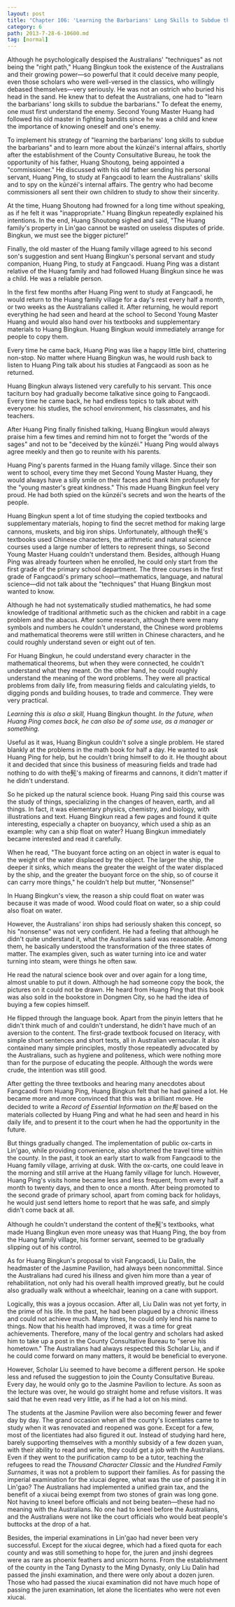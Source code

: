 ```yaml
---
layout: post
title: "Chapter 106: 'Learning the Barbarians' Long Skills to Subdue the Barbarians'"
category: 6
path: 2013-7-28-6-10600.md
tag: [normal]
---
```


Although he psychologically despised the Australians' "techniques" as not being the "right path," Huang Bingkun took the existence of the Australians and their growing power—so powerful that it could deceive many people, even those scholars who were well-versed in the classics, who willingly debased themselves—very seriously. He was not an ostrich who buried his head in the sand. He knew that to defeat the Australians, one had to "learn the barbarians' long skills to subdue the barbarians." To defeat the enemy, one must first understand the enemy. Second Young Master Huang had followed his old master in fighting bandits since he was a child and knew the importance of knowing oneself and one's enemy.

To implement his strategy of "learning the barbarians' long skills to subdue the barbarians" and to learn more about the kūnzéi's internal affairs, shortly after the establishment of the County Consultative Bureau, he took the opportunity of his father, Huang Shoutong, being appointed a "commissioner." He discussed with his old father sending his personal servant, Huang Ping, to study at Fangcaodi to learn the Australians' skills and to spy on the kūnzéi's internal affairs. The gentry who had become commissioners all sent their own children to study to show their sincerity.

At the time, Huang Shoutong had frowned for a long time without speaking, as if he felt it was "inappropriate." Huang Bingkun repeatedly explained his intentions. In the end, Huang Shoutong sighed and said, "The Huang family's property in Lin'gao cannot be wasted on useless disputes of pride. Bingkun, we must see the bigger picture!"

Finally, the old master of the Huang family village agreed to his second son's suggestion and sent Huang Bingkun's personal servant and study companion, Huang Ping, to study at Fangcaodi. Huang Ping was a distant relative of the Huang family and had followed Huang Bingkun since he was a child. He was a reliable person.

In the first few months after Huang Ping went to study at Fangcaodi, he would return to the Huang family village for a day's rest every half a month, or two weeks as the Australians called it. After returning, he would report everything he had seen and heard at the school to Second Young Master Huang and would also hand over his textbooks and supplementary materials to Huang Bingkun. Huang Bingkun would immediately arrange for people to copy them.

Every time he came back, Huang Ping was like a happy little bird, chattering non-stop. No matter where Huang Bingkun was, he would rush back to listen to Huang Ping talk about his studies at Fangcaodi as soon as he returned.

Huang Bingkun always listened very carefully to his servant. This once taciturn boy had gradually become talkative since going to Fangcaodi. Every time he came back, he had endless topics to talk about with everyone: his studies, the school environment, his classmates, and his teachers.

After Huang Ping finally finished talking, Huang Bingkun would always praise him a few times and remind him not to forget the "words of the sages" and not to be "deceived by the kūnzéi." Huang Ping would always agree meekly and then go to reunite with his parents.

Huang Ping's parents farmed in the Huang family village. Since their son went to school, every time they met Second Young Master Huang, they would always have a silly smile on their faces and thank him profusely for the "young master's great kindness." This made Huang Bingkun feel very proud. He had both spied on the kūnzéi's secrets and won the hearts of the people.

Huang Bingkun spent a lot of time studying the copied textbooks and supplementary materials, hoping to find the secret method for making large cannons, muskets, and big iron ships. Unfortunately, although the髡's textbooks used Chinese characters, the arithmetic and natural science courses used a large number of letters to represent things, so Second Young Master Huang couldn't understand them. Besides, although Huang Ping was already fourteen when he enrolled, he could only start from the first grade of the primary school department. The three courses in the first grade of Fangcaodi's primary school—mathematics, language, and natural science—did not talk about the "techniques" that Huang Bingkun most wanted to know.

Although he had not systematically studied mathematics, he had some knowledge of traditional arithmetic such as the chicken and rabbit in a cage problem and the abacus. After some research, although there were many symbols and numbers he couldn't understand, the Chinese word problems and mathematical theorems were still written in Chinese characters, and he could roughly understand seven or eight out of ten.

For Huang Bingkun, he could understand every character in the mathematical theorems, but when they were connected, he couldn't understand what they meant. On the other hand, he could roughly understand the meaning of the word problems. They were all practical problems from daily life, from measuring fields and calculating yields, to digging ponds and building houses, to trade and commerce. They were very practical.

*Learning this is also a skill,* Huang Bingkun thought. *In the future, when Huang Ping comes back, he can also be of some use, as a manager or something.*

Useful as it was, Huang Bingkun couldn't solve a single problem. He stared blankly at the problems in the math book for half a day. He wanted to ask Huang Ping for help, but he couldn't bring himself to do it. He thought about it and decided that since this business of measuring fields and trade had nothing to do with the髡's making of firearms and cannons, it didn't matter if he didn't understand.

So he picked up the natural science book. Huang Ping said this course was the study of things, specializing in the changes of heaven, earth, and all things. In fact, it was elementary physics, chemistry, and biology, with illustrations and text. Huang Bingkun read a few pages and found it quite interesting, especially a chapter on buoyancy, which used a ship as an example: why can a ship float on water? Huang Bingkun immediately became interested and read it carefully.

When he read, "The buoyant force acting on an object in water is equal to the weight of the water displaced by the object. The larger the ship, the deeper it sinks, which means the greater the weight of the water displaced by the ship, and the greater the buoyant force on the ship, so of course it can carry more things," he couldn't help but mutter, "Nonsense!"

In Huang Bingkun's view, the reason a ship could float on water was because it was made of wood. Wood could float on water, so a ship could also float on water.

However, the Australians' iron ships had seriously shaken this concept, so his "nonsense" was not very confident. He had a feeling that although he didn't quite understand it, what the Australians said was reasonable. Among them, he basically understood the transformation of the three states of matter. The examples given, such as water turning into ice and water turning into steam, were things he often saw.

He read the natural science book over and over again for a long time, almost unable to put it down. Although he had someone copy the book, the pictures on it could not be drawn. He heard from Huang Ping that this book was also sold in the bookstore in Dongmen City, so he had the idea of buying a few copies himself.

He flipped through the language book. Apart from the pinyin letters that he didn't think much of and couldn't understand, he didn't have much of an aversion to the content. The first-grade textbook focused on literacy, with simple short sentences and short texts, all in Australian vernacular. It also contained many simple principles, mostly those repeatedly advocated by the Australians, such as hygiene and politeness, which were nothing more than for the purpose of educating the people. Although the words were crude, the intention was still good.

After getting the three textbooks and hearing many anecdotes about Fangcaodi from Huang Ping, Huang Bingkun felt that he had gained a lot. He became more and more convinced that this was a brilliant move. He decided to write a *Record of Essential Information on the髡* based on the materials collected by Huang Ping and what he had seen and heard in his daily life, and to present it to the court when he had the opportunity in the future.

But things gradually changed. The implementation of public ox-carts in Lin'gao, while providing convenience, also shortened the travel time within the county. In the past, it took an early start to walk from Fangcaodi to the Huang family village, arriving at dusk. With the ox-carts, one could leave in the morning and still arrive at the Huang family village for lunch. However, Huang Ping's visits home became less and less frequent, from every half a month to twenty days, and then to once a month. After being promoted to the second grade of primary school, apart from coming back for holidays, he would just send letters home to report that he was safe, and simply didn't come back at all.

Although he couldn't understand the content of the髡's textbooks, what made Huang Bingkun even more uneasy was that Huang Ping, the boy from the Huang family village, his former servant, seemed to be gradually slipping out of his control.

As for Huang Bingkun's proposal to visit Fangcaodi, Liu Dalin, the headmaster of the Jasmine Pavilion, had always been noncommittal. Since the Australians had cured his illness and given him more than a year of rehabilitation, not only had his overall health improved greatly, but he could also gradually walk without a wheelchair, leaning on a cane with support.

Logically, this was a joyous occasion. After all, Liu Dalin was not yet forty, in the prime of his life. In the past, he had been plagued by a chronic illness and could not achieve much. Many times, he could only lend his name to things. Now that his health had improved, it was a time for great achievements. Therefore, many of the local gentry and scholars had asked him to take up a post in the County Consultative Bureau to "serve his hometown." The Australians had always respected this Scholar Liu, and if he could come forward on many matters, it would be beneficial to everyone.

However, Scholar Liu seemed to have become a different person. He spoke less and refused the suggestion to join the County Consultative Bureau. Every day, he would only go to the Jasmine Pavilion to lecture. As soon as the lecture was over, he would go straight home and refuse visitors. It was said that he even read very little, as if he had a lot on his mind.

The students at the Jasmine Pavilion were also becoming fewer and fewer day by day. The grand occasion when all the county's licentiates came to study when it was renovated and reopened was gone. Except for a few, most of the licentiates had also figured it out. Instead of studying hard here, barely supporting themselves with a monthly subsidy of a few dozen yuan, with their ability to read and write, they could get a job with the Australians. Even if they went to the purification camp to be a tutor, teaching the refugees to read the *Thousand Character Classic* and the *Hundred Family Surnames*, it was not a problem to support their families. As for passing the imperial examination for the xiucai degree, what was the use of passing it in Lin'gao? The Australians had implemented a unified grain tax, and the benefit of a xiucai being exempt from two stones of grain was long gone. Not having to kneel before officials and not being beaten—these had no meaning with the Australians. No one had to kneel before the Australians, and the Australians were not like the court officials who would beat people's buttocks at the drop of a hat.

Besides, the imperial examinations in Lin'gao had never been very successful. Except for the xiucai degree, which had a fixed quota for each county and was still something to hope for, the juren and jinshi degrees were as rare as phoenix feathers and unicorn horns. From the establishment of the county in the Tang Dynasty to the Ming Dynasty, only Liu Dalin had passed the jinshi examination, and there were only about a dozen juren. Those who had passed the xiucai examination did not have much hope of passing the juren examination, let alone the licentiates who were not even xiucai.